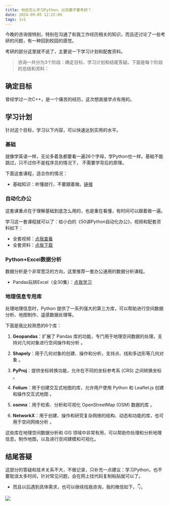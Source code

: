 ```yaml
---
title: 地信怎么学习Python，以及要不要考研？
date: 2024-09-05 12:22:05
tags: 1v1
---
```


今晚的咨询很特别，特别在沟通了和我工作经历相关的知识，而且还讨论了一些考研的问题，有一种回到校园的感觉。

考研的部分这里就不说了，主要说一下学习计划和配套资料。

> 咨询一共分为3个阶段：确定目标、学习计划和结尾答疑。下面是每个阶段的总结和资料：

## 确定目标

曾经学过一次C++，是一个痛苦的经历，这次想直接学点有用的。

## 学习计划

针对这个目标，学习以下内容，可以快速达到实用的水平。

### 基础

就像学英语一样，无论多着急都要看一遍26个字母，学Python也一样。基础不能跳过，只不过你不是程序员的情况下， 不需要学背后的原理。

下面这套课程，适合你的情况：

- 基础知识：听懂就行，不要跟着做。[链接](https://www.bilibili.com/video/BV1MM4y1G76j/?spm_id_from=333.999.0.0)

### 自动化办公

这套课重点在于理解基础到底怎么用的，也是重在看懂，有时间可以跟着做一遍。

学习这一套课程就可以了：给小白的《50讲Python自动化办公》，视频和配套资料如下：

- 全套视频：[点我查看](https://www.python-office.com/course/50-python-office.html)
- 全套资料：[点我下载](http://www.python4office.cn/python-course/50-python-office/)

### Python+Excel数据分析

数据分析是个非常宽泛的方向，这里推荐一套办公通用的数据分析课程。

- Pandas玩转Excel（全30集）：[点我学习](https://www.bilibili.com/video/BV1hk4y1C73S/)

### 地理信息专用库


处理地理信息时，Python 提供了一系列强大的第三方库，可以帮助进行空间数据分析、地图制作、遥感数据处理等。

下面是我比较熟悉的6个库：

1. **Geopandas**：扩展了 Pandas 库的功能，专门用于地理空间数据的处理，支持对几何对象进行空间操作和分析 。

2. **Shapely**：用于几何对象的创建、操作和分析，支持点、线和多边形等几何对象 。

3. **PyProj**：提供坐标转换功能，允许在不同的坐标参考系 (CRS) 之间转换坐标 。

4. **Folium**：用于创建交互式地图的库，允许用户使用 Python 和 Leaflet.js 创建和操作交互式地图 。

5. **osmnx**：用于检索、分析和可视化 OpenStreetMap (OSM) 数据的库 。

6. **NetworkX**：用于创建、操作和研究复杂网络的结构、动态和功能的库，也可用于空间网络分析 。

这些库在地理空间数据分析和 GIS 领域中非常有用，可以帮助你处理和分析地理信息，制作地图，以及进行空间建模和可视化。




## 结尾答疑

这部分的答疑和技术关系不大，不做记录，只补充一点建议：学习Python，也不要耽误太多时间，针对常见问题，会在网上找代码复制粘贴就可以了。

- 而且以后遇到具体需求，也可以继续找我咨询，我的微信如下，👇。

![](https://www.python-office.com/assets/img/qr-code.842c35b6.jpg)